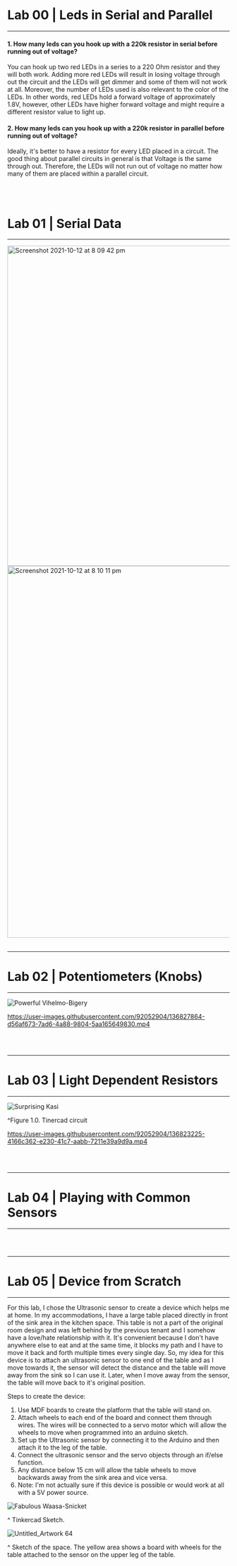 <h1> Lab 00 | Leds in Serial and Parallel </h1>
<hr>
<h4>1. How many leds can you hook up with a 220k resistor in serial before running out of voltage?</h4> 
<p>You can hook up two red LEDs in a series to a 220 Ohm resistor and they will both work. Adding more red LEDs will result in losing voltage through out the circuit and the LEDs will get dimmer and some of them will not work at all. Moreover, the number of LEDs used is also relevant to the color of the LEDs. In other words, red LEDs hold a forward voltage of approximately 1.8V, however, other LEDs have higher forward voltage and might require a different resistor value to light up. </p>

<h4>2. How many leds can you hook up with a 220k resistor in parallel before running out of voltage? </h4>
<p> Ideally, it's better to have a resistor for every LED placed in a circuit. The good thing about parallel circuits in general is that Voltage is the same through out. Therefore, the LEDs will not run out of voltage no matter how many of them are placed within a parallel circuit. </p>

<br>
<br>

<h1> Lab 01 | Serial Data </h1>
<hr>

<img width="726" alt="Screenshot 2021-10-12 at 8 09 42 pm" src="https://user-images.githubusercontent.com/92052904/137014939-d0b00364-ba73-4496-92d7-d52535fd5f7f.png">

<img width="843" alt="Screenshot 2021-10-12 at 8 10 11 pm" src="https://user-images.githubusercontent.com/92052904/137014949-ced1c388-39df-4dd7-affe-0d180361ec34.png">


<br>
<br>

<hr>
<h1> Lab 02 | Potentiometers (Knobs) </h1>
<hr>

![Powerful Vihelmo-Bigery](https://user-images.githubusercontent.com/92052904/136826382-80fab1ee-c22f-40f3-85ec-589eaec8c53a.png)


https://user-images.githubusercontent.com/92052904/136827864-d56af673-7ad6-4a88-9804-5aa165649830.mp4



<br>
<br>

<hr>
<h1> Lab 03 | Light Dependent Resistors </h1>
<hr>


![Surprising Kasi](https://user-images.githubusercontent.com/92052904/136822725-6d1202cd-d8fe-4956-a33d-1e6ea5caf0aa.png)
<p>^Figure 1.0. Tinercad circuit</p>



https://user-images.githubusercontent.com/92052904/136823225-4166c362-e230-41c7-aabb-7211e39a9d9a.mp4


<br>
<br>

<hr>
<h1> Lab 04 | Playing with Common Sensors </h1>
<hr>

<br>
<br>

<hr>
<h1> Lab 05 | Device from Scratch </h1>
<hr>
<p>For this lab, I chose the Ultrasonic sensor to create a device which helps me at home. In my accommodations, I have a large table placed directly in front of the sink area in the kitchen space. This table is not a part of the original room design and was left behind by the previous tenant and I somehow have a love/hate relationship with it. It's convenient because I don't have anywhere else to eat and at the same time, it blocks my path and I have to move it back and forth multiple times every single day. So, my idea for this device is to attach an ultrasonic sensor to one end of the table and as I move towards it, the sensor will detect the distance and the table will move away from the sink so I can use it. Later, when I move away from the sensor, the table will move back to it's original position. </p>

<p>Steps to create the device:</p>
<ol>
  <li>Use MDF boards to create the platform that the table will stand on.</li>
  <li>Attach wheels to each end of the board and connect them through wires. The wires will be connected to a servo motor which will allow the wheels to move when programmed into an arduino sketch.</li>
  <li>Set up the Ultrasonic sensor by connecting it to the Arduino and then attach it to the leg of the table.</li>
  <li>Connect the ultrasonic sensor and the servo objects through an if/else function.</li>
  <li>Any distance below 15 cm will allow the table wheels to move backwards away from the sink area and vice versa.</li>
  <li>Note: I'm not actually sure if this device is possible or would work at all with a 5V power source.</li>
</ol>

![Fabulous Waasa-Snicket](https://user-images.githubusercontent.com/92052904/137042510-92c1505f-014c-42f1-8358-e982a1e3c28c.png)
<p>^ Tinkercad Sketch.</p>

![Untitled_Artwork 64](https://user-images.githubusercontent.com/92052904/137034233-1ffc47d3-2274-4466-beb7-e9eaef70f288.jpg)
<p>^ Sketch of the space. The yellow area shows a board with wheels for the table attached to the sensor on the upper leg of the table.</p>
